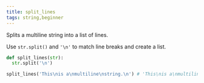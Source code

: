 ```yaml
---
title: split_lines
tags: string,beginner
---
```


Splits a multiline string into a list of lines.

Use `str.split()` and `'\n'` to match line breaks and create a list.

```py
def split_lines(str):
  str.split('\n')
```

```py
split_lines('This\nis a\nmultiline\nstring.\n') # 'This\nis a\nmultiline\nstring.\n'
```
